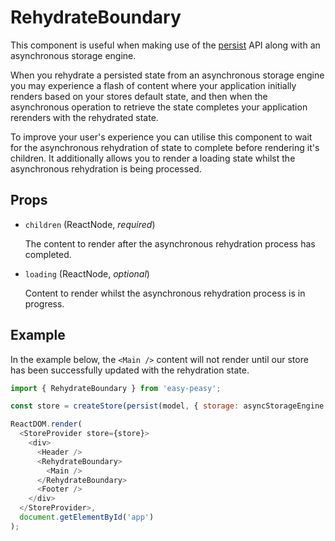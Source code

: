 # RehydrateBoundary

This component is useful when making use of the [persist](/docs/api/persist.html) API along with an asynchronous storage engine.

When you rehydrate a persisted state from an asynchronous storage engine you may experience a flash of content where your application initially renders based on your stores default state, and then when the asynchronous operation to retrieve the state completes your application rerenders with the rehydrated state.

To improve your user's experience you can utilise this component to wait for the asynchronous rehydration of state to complete before rendering it's children. It additionally allows you to render a loading state whilst the asynchronous rehydration is being processed.

## Props

- `children` (ReactNode, *required*)

  The content to render after the asynchronous rehydration process has completed.

- `loading` (ReactNode, *optional*)

  Content to render whilst the asynchronous rehydration process is in progress.

## Example

In the example below, the `<Main />` content will not render until our store has been successfully updated with the rehydration state.

```javascript
import { RehydrateBoundary } from 'easy-peasy';

const store = createStore(persist(model, { storage: asyncStorageEngine });

ReactDOM.render(
  <StoreProvider store={store}>
    <div>
      <Header />
      <RehydrateBoundary>
        <Main />
      </RehydrateBoundary>
      <Footer />
    </div>
  </StoreProvider>,
  document.getElementById('app')
);
```